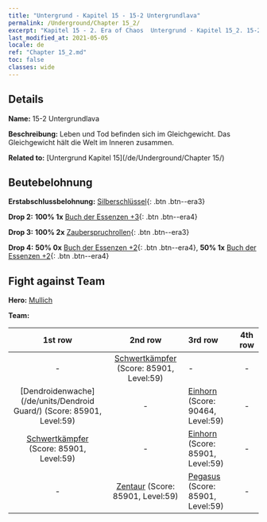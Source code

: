 ```yaml
---
title: "Untergrund - Kapitel 15 - 15-2 Untergrundlava"
permalink: /Underground/Chapter 15_2/
excerpt: "Kapitel 15 - 2. Era of Chaos  Untergrund - Kapitel 15_2. 15-2 Untergrundlava"
last_modified_at: 2021-05-05
locale: de
ref: "Chapter 15_2.md"
toc: false
classes: wide
---
```


## Details

 **Name:** 15-2 Untergrundlava

 **Beschreibung:** Leben und Tod befinden sich im Gleichgewicht. Das Gleichgewicht hält die Welt im Inneren zusammen.

 **Related to:** [Untergrund Kapitel 15](/de/Underground/Chapter 15/)

## Beutebelohnung

 **Erstabschlussbelohnung:** [Silberschlüssel](/ItemsDE/con_693/){: .btn .btn--era3}

 **Drop 2:** **100% 1x** [Buch der Essenzen +3](/ItemsDE/mat_60/){: .btn .btn--era4}

 **Drop 3:** **100% 2x** [Zauberspruchrollen](/ItemsDE/con_694/){: .btn .btn--era3}

 **Drop 4:** **50% 0x** [Buch der Essenzen +2](/ItemsDE/mat_53/){: .btn .btn--era4}, **50% 1x** [Buch der Essenzen +2](/ItemsDE/mat_53/){: .btn .btn--era4}


## Fight against Team
 **Hero:** [Mullich](/de/heroes/Mullich/)

 **Team:**


  | 1st row | 2nd row | 3rd row | 4th row |
  |:----:|:----:|:----|:----:|
  | - | [Schwertkämpfer](/de/units/Swordsman/) (Score: 85901, Level:59)  | - | - |
  | [Dendroidenwache](/de/units/Dendroid Guard/) (Score: 85901, Level:59)  | - | [Einhorn](/de/units/Unicorn/) (Score: 90464, Level:59)  | - |
  | [Schwertkämpfer](/de/units/Swordsman/) (Score: 85901, Level:59)  | - | [Einhorn](/de/units/Unicorn/) (Score: 85901, Level:59)  | - |
  | - | [Zentaur](/de/units/Centaur/) (Score: 85901, Level:59)  | [Pegasus](/de/units/Pegasus/) (Score: 85901, Level:59)  | - |


